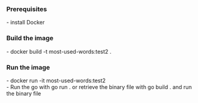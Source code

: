 <h3>Prerequisites</h3>
  - install Docker

<h3>Build the image</h3>
  - docker build -t most-used-words:test2 .
 
 <h3>Run the image</h3>
  - docker run -it  most-used-words:test2 <br/>
  - Run the go with go run . or retrieve the binary file with go build . and run the binary file
